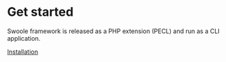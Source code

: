 # Get started

Swoole framework is released as a PHP extension \(PECL\) and run as a CLI application.

[Installation](/chapter1/installation.md)



#### 

#### 



